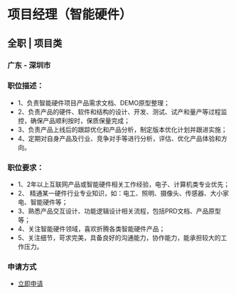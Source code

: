 
# 项目经理（智能硬件）
## 全职  |  项目类
### 广东 - 深圳市

### 职位描述：
- 1、负责智能硬件项目产品需求文档、DEMO原型整理；&nbsp;
- 2、负责产品的硬件、软件和结构的设计、开发、测试、试产和量产等过程监控，确保产品顺利按时，保质保量完成；
- 3、负责产品上线后的跟踪优化和产品分析，制定版本优化计划并跟进实施；
- 4、定期对自身产品及行业、竞争对手等进行分析，评估、优化产品体验和方向。

### 职位要求：
- 1、2年以上互联网产品或智能硬件相关工作经验，电子、计算机类专业优先；
- 2、&nbsp;精通某一硬件行业专业知识，如：电工、照明、摄像头、传感器、大小家电、智能硬件等；
- 3、熟悉产品交互设计、功能逻辑设计相关流程，包括PRD文档、产品原型等；
- 4、关注智能硬件领域，喜欢折腾各类智能硬件产品；
- 5、关注细节，苛求完美，具备良好的沟通能力，协作能力，能承担较大的工作压力。
### 申请方式
- <a href="mailto:hr@tuya.com" title=yourName-项目经理（智能硬件）>立即申请</a>